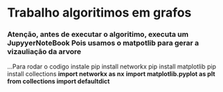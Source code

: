 # Trabalho algoritimos em grafos

### **Atenção, antes de executar o algoritimo, executa um JupyyerNoteBook Pois usamos o matpotlib para gerar a vizauliação da arvore**

...Para rodar o codigo instale 
pip install networkx
pip install matplotlib
pip install collections
**import networkx as nx**
**import matplotlib.pyplot as plt**
**from collections import defaultdict**